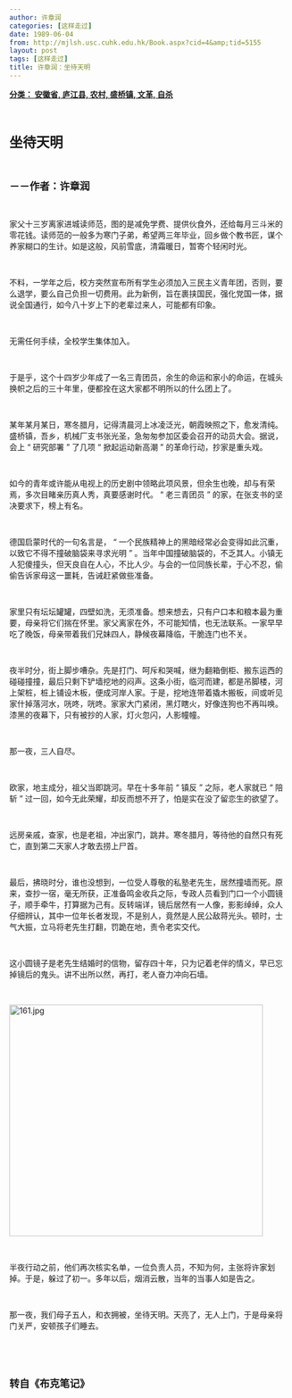 ```yaml
---
author: 许章润
categories: [这样走过]
date: 1989-06-04
from: http://mjlsh.usc.cuhk.edu.hk/Book.aspx?cid=4&amp;tid=5155
layout: post
tags: [这样走过]
title: 许章润：坐待天明
---
```


<div style="margin: 15px 10px 10px 0px;">
<div>
<span id="ctl00_ContentPlaceHolder1_chapter1_SubjectLabel" style="font-weight:bold;text-decoration:underline;">
   分类： 安徽省, 庐江县, 农村, 盛桥镇, 文革, 自杀
  </span>
</div>
<p class="p1">
<b>
<font size="5">
<span class="s1">
</span>
<br/>
</font>
</b>
</p>
<p class="p2">
<span class="s1">
<b>
<font size="5">
     坐待天明
    </font>
</b>
</span>
</p>
<p class="p1">
<b>
<font size="4">
<span class="s1">
</span>
<br/>
</font>
</b>
</p>
<p class="p2">
<span class="s1">
<b>
<font size="4">
     －－作者：许章润
    </font>
</b>
</span>
</p>
<p class="p1">
<span class="s1">
</span>
<br/>
</p>
<p class="p2">
<span class="s1">
   家父十三岁离家进城读师范，图的是减免学费、提供伙食外，还给每月三斗米的零花钱。读师范的一般多为寒门子弟，希望两三年毕业，回乡做个教书匠，谋个养家糊口的生计。如是这般，风前雪底，清霜暖日，暂寄个轻闲时光。
  </span>
</p>
<p class="p1">
<span class="s1">
</span>
<br/>
</p>
<p class="p2">
<span class="s1">
   不料，一学年之后，校方突然宣布所有学生必须加入三民主义青年团，否则，要么退学，要么自己负担一切费用。此为新例，旨在裹挟国民，强化党国一体，据说全国通行，如今八十岁上下的老辈过来人，可能都有印象。
  </span>
</p>
<p class="p1">
<span class="s1">
</span>
<br/>
</p>
<p class="p2">
<span class="s1">
   无需任何手续，全校学生集体加入。
  </span>
</p>
<p class="p1">
<span class="s1">
</span>
<br/>
</p>
<p class="p2">
<span class="s1">
   于是乎，这个十四岁少年成了一名三青团员，余生的命运和家小的命运，在城头换帜之后的三十年里，便都拴在这大家都不明所以的什么团上了。
  </span>
</p>
<p class="p1">
<span class="s1">
</span>
<br/>
</p>
<p class="p2">
<span class="s1">
   某年某月某日，寒冬腊月，记得清晨河上冰凌泛光，朝霞映照之下，愈发清纯。盛桥镇，吾乡，机械厂支书张光圣，急匆匆参加区委会召开的动员大会。据说，会上
  </span>
<span class="s2">
   “
  </span>
<span class="s1">
   研究部署
  </span>
<span class="s2">
   ”
  </span>
<span class="s1">
   了几项
  </span>
<span class="s2">
   “
  </span>
<span class="s1">
   掀起运动新高潮
  </span>
<span class="s2">
   ”
  </span>
<span class="s1">
   的革命行动，抄家是重头戏。
  </span>
</p>
<p class="p1">
<span class="s1">
</span>
<br/>
</p>
<p class="p2">
<span class="s1">
   如今的青年或许能从电视上的历史剧中领略此项风景，但余生也晚，却与有荣焉，多次目睹亲历真人秀，真要感谢时代。
  </span>
<span class="s2">
   “
  </span>
<span class="s1">
   老三青团员
  </span>
<span class="s2">
   ”
  </span>
<span class="s1">
   的家，在张支书的坚决要求下，榜上有名。
  </span>
</p>
<p class="p1">
<span class="s1">
</span>
<br/>
</p>
<p class="p2">
<span class="s1">
   德国启蒙时代的一句名言是，
  </span>
<span class="s2">
   “
  </span>
<span class="s1">
   一个民族精神上的黑暗经常必会变得如此沉重，以致它不得不撞破脑袋来寻求光明
  </span>
<span class="s2">
   ”
  </span>
<span class="s1">
   。当年中国撞破脑袋的，不乏其人。小镇无人犯傻撞头，但天良自在人心，不比人少。与会的一位同族长辈，于心不忍，偷偷告诉家母这一噩耗，告诫赶紧做些准备。
  </span>
</p>
<p class="p1">
<span class="s1">
</span>
<br/>
</p>
<p class="p2">
<span class="s1">
   家里只有坛坛罐罐，四壁如洗，无须准备。想来想去，只有户口本和粮本最为重要，母亲将它们揣在怀里。家父离家在外，不可能知情，也无法联系。一家早早吃了晚饭，母亲带着我们兄妹四人，静候夜幕降临，干脆连门也不关。
  </span>
</p>
<p class="p1">
<span class="s1">
</span>
<br/>
</p>
<p class="p2">
<span class="s1">
   夜半时分，街上脚步嘈杂。先是打门、呵斥和哭喊，继为翻箱倒柜、搬东运西的碰碰撞撞，最后只剩下铲墙挖地的闷声。这条小街，临河而建，都是吊脚楼，河上架桩，桩上铺设木板，便成河岸人家。于是，挖地连带着撬木搬板，间或听见家什掉落河水，咣咚，咣咚。家家大门紧闭，黑灯瞎火，好像连狗也不再叫唤。漆黑的夜幕下，只有被抄的人家，灯火忽闪，人影幢幢。
  </span>
</p>
<p class="p1">
<span class="s1">
</span>
<br/>
</p>
<p class="p2">
<span class="s1">
   那一夜，三人自尽。
  </span>
</p>
<p class="p1">
<span class="s1">
</span>
<br/>
</p>
<p class="p2">
<span class="s1">
   欧家，地主成分，祖父当即跳河。早在十多年前
  </span>
<span class="s2">
   “
  </span>
<span class="s1">
   镇反
  </span>
<span class="s2">
   ”
  </span>
<span class="s1">
   之际，老人家就已
  </span>
<span class="s2">
   “
  </span>
<span class="s1">
   陪斩
  </span>
<span class="s2">
   ”
  </span>
<span class="s1">
   过一回，如今无此荣耀，却反而想不开了，怕是实在没了留恋生的欲望了。
  </span>
</p>
<p class="p1">
<span class="s1">
</span>
<br/>
</p>
<p class="p2">
<span class="s1">
   远房亲戚，查家，也是老祖，冲出家门，跳井。寒冬腊月，等待他的自然只有死亡，直到第二天家人才敢去捞上尸首。
  </span>
</p>
<p class="p1">
<span class="s1">
</span>
<br/>
</p>
<p class="p2">
<span class="s1">
   最后，拂晓时分，谁也没想到，一位受人尊敬的私塾老先生，居然撞墙而死。原来，查抄一宿，毫无所获，正准备鸣金收兵之际，专政人员看到门口一个小圆镜子，顺手牵牛，打算据为己有。反转端详，镜后居然有一人像，影影绰绰，众人仔细辨认，其中一位年长者发现，不是别人，竟然是人民公敌蒋光头。顿时，士气大振，立马将老先生打翻，罚跪在地，责令老实交代。
  </span>
</p>
<p class="p1">
<span class="s1">
</span>
<br/>
</p>
<p class="p2">
<span class="s1">
   这小圆镜子是老先生结婚时的信物，留存四十年，只为记着老伴的情义，早已忘掉镜后的鬼头。讲不出所以然，再打，老人奋力冲向石墙。
  </span>
</p>
<p class="p1">
<span class="s1">
</span>
<br/>
</p>
<p class="p3">
<span class="s1">
<img alt="161.jpg" border="0" height="415" src="http://mjlsh.usc.cuhk.edu.hk/medias/contents/5155/161.jpg" width="454"/>
</span>
</p>
<p class="p1">
<span class="s1">
</span>
<br/>
</p>
<p class="p2">
<span class="s1">
   半夜行动之前，他们再次核实名单，一位负责人员，不知为何，主张将许家划掉。于是，躲过了初一。多年以后，烟消云散，当年的当事人如是告之。
  </span>
</p>
<p class="p1">
<span class="s1">
</span>
<br/>
</p>
<p class="p2">
<span class="s1">
   那一夜，我们母子五人，和衣拥被，坐待天明。天亮了，无人上门，于是母亲将门关严，安顿孩子们睡去。
  </span>
</p>
<p class="p1">
<span class="s1">
</span>
<br/>
</p>
<p class="p1">
<b>
<font size="4">
<span class="s1">
</span>
<br/>
</font>
</b>
</p>
<p class="p2">
<span class="s1">
<b>
<font size="4">
     转自《布克笔记》
    </font>
</b>
</span>
</p>
</div>
